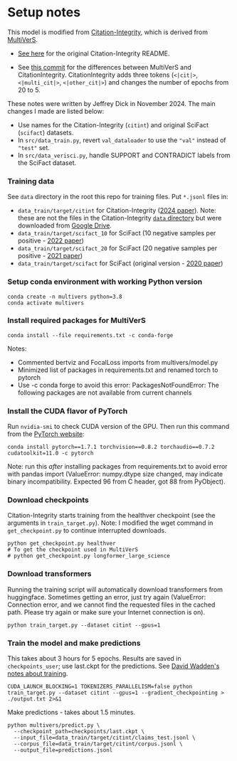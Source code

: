 # Setup notes

This model is modified from [Citation-Integrity](https://github.com/ScienceNLP-Lab/Citation-Integrity), which is derived from [MultiVerS](https://github.com/dwadden/multivers).

- [See here](README_Citation-Integrity.md) for the original Citation-Integrity README.

- See [this commit](https://github.com/jedick/readycite/commit/13ebe74cb872e1344d352d630f11d4b8e4be67cf#diff-8e6dbc89855517e16e9eda8a378fb0a168e4b9296690f014c48e374b4709b2f1R30) for the differences between MultiVerS and CitationIntegrity. CitationIntegrity adds three tokens (`<|cit|>`, `<|multi_cit|>`, `<|other_cit|>`) and changes the number of epochs from 20 to 5.

These notes were written by Jeffrey Dick in November 2024.
The main changes I made are listed below:

- Use names for the Citation-Integrity (`citint`) and original SciFact (`scifact`) datasets.
- In `src/data_train.py`, revert `val_dataloader` to use the `"val"` instead of `"test"` set.
- In `src/data_verisci.py`, handle SUPPORT and CONTRADICT labels from the SciFact dataset.

### Training data

See `data` directory in the root this repo for training files.
Put `*.jsonl` files in:

- `data_train/target/citint` for Citation-Integrity ([2024 paper](https://doi.org/10.1093/bioinformatics/btae420)). Note: these are not the files in the Citation-Integrity [`data` directory](https://github.com/ScienceNLP-Lab/Citation-Integrity/tree/main/Data) but were downloaded from [Google Drive](https://drive.google.com/drive/u/0/folders/11b6Z8iv2FXObWmLaqfYzgUQsaL4QgTT2?q=parent:11b6Z8iv2FXObWmLaqfYzgUQsaL4QgTT2).
- `data_train/target/scifact_10` for SciFact (10 negative samples per positive - [2022 paper](https://arxiv.org/abs/2210.13777))
- `data_train/target/scifact_20` for SciFact (20 negative samples per positive - [2021 paper](https://arxiv.org/abs/2112.01640))
- `data_train/target/scifact` for SciFact (original version - [2020 paper](https://arxiv.org/abs/2004.14974))

### Setup conda environment with working Python version

```
conda create -n multivers python=3.8
conda activate multivers
```

### Install required packages for MultiVerS

```
conda install --file requirements.txt -c conda-forge
```

Notes:

- Commented bertviz and FocalLoss imports from multivers/model.py
- Minimized list of packages in requirements.txt and renamed torch to pytorch
- Use -c conda forge to avoid this error: PackagesNotFoundError: The following packages are not available from current channels


### Install the CUDA flavor of PyTorch

Run `nvidia-smi` to check CUDA version of the GPU.
Then run this command from the [PyTorch website](https://pytorch.org/get-started/previous-versions/#v171):

```
conda install pytorch==1.7.1 torchvision==0.8.2 torchaudio==0.7.2 cudatoolkit=11.0 -c pytorch
```

Note: run this *after* installing packages from requirements.txt to avoid error with pandas import (ValueError: numpy.dtype size changed, may indicate binary incompatibility. Expected 96 from C header, got 88 from PyObject).

### Download checkpoints

Citation-Integrity starts training from the healthver checkpoint (see the arguments in `train_target.py`).
Note: I modified the wget command in `get_checkpoint.py` to continue interrupted downloads.

```
python get_checkpoint.py healthver
# To get the checkpoint used in MultiVerS
# python get_checkpoint.py longformer_large_science
```

### Download transformers

Running the training script will automatically download transformers from huggingface.
Sometimes getting an error, just try again (ValueError: Connection error, and we cannot find the requested files in the cached path. Please try again or make sure your Internet connection is on).

```
python train_target.py --dataset citint --gpus=1
```

### Train the model and make predictions

This takes about 3 hours for 5 epochs.
Results are saved in `checkpoints_user`; use last.ckpt for the predictions.
See [David Wadden's notes about training](https://github.com/dwadden/multivers/blob/main/doc/training.md).

```
CUDA_LAUNCH_BLOCKING=1 TOKENIZERS_PARALLELISM=false python train_target.py --dataset citint --gpus=1 --gradient_checkpointing > ./output.txt 2>&1
```

Make predictions - takes about 1.5 minutes.

```
python multivers/predict.py \
  --checkpoint_path=checkpoints/last.ckpt \
  --input_file=data_train/target/citint/claims_test.jsonl \
  --corpus_file=data_train/target/citint/corpus.jsonl \
  --output_file=predictions.jsonl
```


